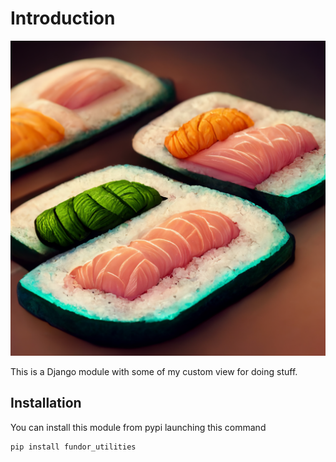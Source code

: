 # Introduction

![Logo](assets/logo.png)

This is a Django module with some of my custom view for doing stuff.

## Installation

You can install this module from pypi launching this command

``` bash
pip install fundor_utilities
```
